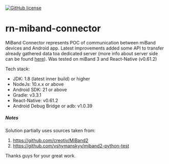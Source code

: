 [![GitHub license](https://img.shields.io/github/license/mashape/apistatus.svg)](https://github.com/Spayker/rn-miband-connector/blob/master/LICENSE)  

# rn-miband-connector

MiBand Connector represents POC of communication between miBand devices and Android app. Latest improvements added some API to transfer already gathered
data toa dedicated server (more info about server side can be found [here](https://github.com/Spayker/sbp_server)).
Was tested on miBand 3 and React-Native (v0.61.2)

Tech stack:
- JDK: 1.8 (latest inner build) or higher
- NodeJs: 10.x.x or above
- Android SDK: 21 or above
- Gradle: v3.3.1
- React-Native: v0.61.2
- Android Debug Bridge or adb: v1.0.39

##### Notes

Solution partially uses sources taken from:
1) https://github.com/creotiv/MiBand2
2) https://github.com/vshymanskyy/miband2-python-test

Thanks guys for your great work.